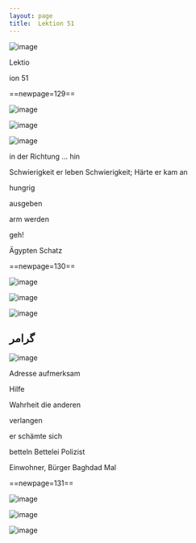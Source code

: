 ```yaml
---
layout: page
title:  Lektion 51
---
```



![image](assets/s/131.png-05.png)

Lektio



ion 51



==newpage=129==

![image](assets/s/132.png-02.png)

![image](assets/s/2col/132.png-08_1L.png)

![image](assets/s/2col/132.png-08_2R.png)

in der Richtung ... hin

Schwierigkeit er leben Schwierigkeit; Härte er kam an

hungrig



ausgeben

arm werden

geh!

Ägypten Schatz



==newpage=130==

![image](assets/s/2col/133.png-02_1L.png)

![image](assets/s/2col/133.png-02_2R.png)

![image](assets/s/133.png-03.png)

## گرامر

![image](assets/s/133.png-09.png)

Adresse aufmerksam

Hilfe

Wahrheit die anderen

verlangen



er schämte sich

betteln Bettelei Polizist

Einwohner, Bürger Baghdad Mal



==newpage=131==

![image](assets/s/134.png-02.png)

![image](assets/s/2col/134.png-05_1L.png)

![image](assets/s/2col/134.png-05_2R.png)

